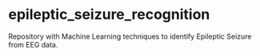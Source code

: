 # epileptic_seizure_recognition
Repository with Machine Learning techniques to identify Epileptic Seizure from EEG data.
